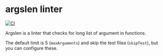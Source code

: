 # argslen linter

[![CI](https://github.com/guerinoni/argslen/actions/workflows/CI.yml/badge.svg)](https://github.com/guerinoni/argslen/actions/workflows/CI.yml)

Argslen is a linter that checks for long list of argument in functions.

The default limit is 5 (`maxArguments`) and skip the test filea (`skipTest`), but you can configure these.